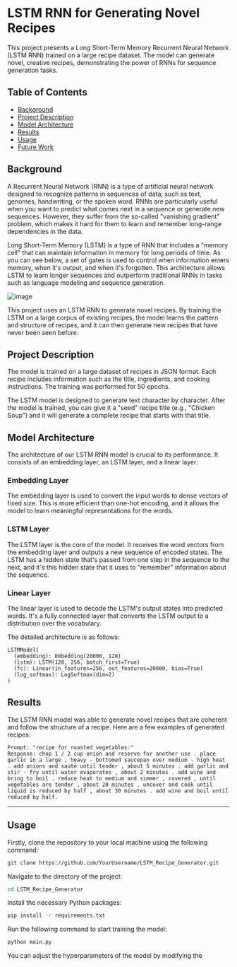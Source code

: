 # LSTM RNN for Generating Novel Recipes

This project presents a Long Short-Term Memory Recurrent Neural Network (LSTM RNN) trained on a large recipe dataset. The model can generate novel, creative recipes, demonstrating the power of RNNs for sequence generation tasks. 

## Table of Contents

- [Background](#background)
- [Project Description](#project-description)
- [Model Architecture](#model-architecture)
- [Results](#results)
- [Usage](#usage)
- [Future Work](#future-work)

## Background

A Recurrent Neural Network (RNN) is a type of artificial neural network designed to recognize patterns in sequences of data, such as text, genomes, handwriting, or the spoken word. RNNs are particularly useful when you want to predict what comes next in a sequence or generate new sequences. However, they suffer from the so-called "vanishing gradient" problem, which makes it hard for them to learn and remember long-range dependencies in the data.

Long Short-Term Memory (LSTM) is a type of RNN that includes a "memory cell" that can maintain information in memory for long periods of time. As you can see below, a set of gates is used to control when information enters memory, when it's output, and when it's forgotten. This architecture allows LSTM to learn longer sequences and outperform traditional RNNs in tasks such as language modeling and sequence generation. 

![image](https://github.com/DimensionDweller/recipe_generator_LSTM/assets/75709283/80c57dcb-4069-49dc-bf7b-dc763f30e4c4)


This project uses an LSTM RNN to generate novel recipes. By training the LSTM on a large corpus of existing recipes, the model learns the pattern and structure of recipes, and it can then generate new recipes that have never been seen before.

## Project Description

The model is trained on a large dataset of recipes in JSON format. Each recipe includes information such as the title, ingredients, and cooking instructions. The training was performed for 50 epochs.

The LSTM model is designed to generate text character by character. After the model is trained, you can give it a "seed" recipe title (e.g., "Chicken Soup") and it will generate a complete recipe that starts with that title.

## Model Architecture

The architecture of our LSTM RNN model is crucial to its performance. It consists of an embedding layer, an LSTM layer, and a linear layer:

### Embedding Layer
The embedding layer is used to convert the input words to dense vectors of fixed size. This is more efficient than one-hot encoding, and it allows the model to learn meaningful representations for the words. 

### LSTM Layer
The LSTM layer is the core of the model. It receives the word vectors from the embedding layer and outputs a new sequence of encoded states. The LSTM has a hidden state that's passed from one step in the sequence to the next, and it's this hidden state that it uses to "remember" information about the sequence.

### Linear Layer
The linear layer is used to decode the LSTM's output states into predicted words. It's a fully connected layer that converts the LSTM output to a distribution over the vocabulary.

The detailed architecture is as follows:

```
LSTMModel(
  (embedding): Embedding(20000, 128)
  (lstm): LSTM(128, 256, batch_first=True)
  (fc): Linear(in_features=256, out_features=20000, bias=True)
  (log_softmax): LogSoftmax(dim=2)
)
```

## Results

The LSTM RNN model was able to generate novel recipes that are coherent and follow the structure of a recipe. Here are a few examples of generated recipes:

```
Prompt: "recipe for roasted vegetables:"
Response: chop 1 / 2 cup onion and reserve for another use . place garlic in a large , heavy - bottomed saucepan over medium - high heat . add onions and sauté until tender , about 5 minutes . add garlic and stir - fry until water evaporates , about 2 minutes . add wine and bring to boil . reduce heat to medium and simmer , covered , until vegetables are tender , about 20 minutes . uncover and cook until liquid is reduced by half , about 30 minutes . add wine and boil until reduced by half. 
```

---

## Usage

Firstly, clone the repository to your local machine using the following command:

```bash
git clone https://github.com/YourUsername/LSTM_Recipe_Generator.git
```

Navigate to the directory of the project:

```bash
cd LSTM_Recipe_Generator
```

Install the necessary Python packages:

```bash
pip install -r requirements.txt
```

Run the following command to start training the model:

```bash
python main.py
```

You can adjust the hyperparameters of the model by modifying the
